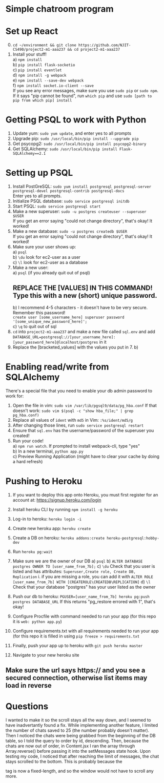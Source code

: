 # Simple chatroom program

# Set up React  
0. `cd ~/environment && git clone https://github.com/NJIT-CS490/project2-m1-aaa237 && cd project2-m1-aaa237`    
1. Install your stuff!    
  a) `npm install`    
  b) `pip install flask-socketio`    
  c) `pip install eventlet`    
  d) `npm install -g webpack`    
  e) `npm install --save-dev webpack`    
  f) `npm install socket.io-client --save`    
If you see any error messages, make sure you use `sudo pip` or `sudo npm`. If it says "pip cannot be found", run `which pip` and use `sudo [path to pip from which pip] install`  
  
# Getting PSQL to work with Python  
  
1. Update yum: `sudo yum update`, and enter yes to all prompts    
2. Upgrade pip: `sudo /usr/local/bin/pip install --upgrade pip`  
3. Get psycopg2: `sudo /usr/local/bin/pip install psycopg2-binary`    
4. Get SQLAlchemy: `sudo /usr/local/bin/pip install Flask-SQLAlchemy==2.1`    
  
# Setting up PSQL  
  
1. Install PostGreSQL: `sudo yum install postgresql postgresql-server postgresql-devel postgresql-contrib postgresql-docs`    
    Enter yes to all prompts.    
2. Initialize PSQL database: `sudo service postgresql initdb`    
3. Start PSQL: `sudo service postgresql start`    
4. Make a new superuser: `sudo -u postgres createuser --superuser $USER`    
    If you get an error saying "could not change directory", that's okay! It worked!  
5. Make a new database: `sudo -u postgres createdb $USER`    
        If you get an error saying "could not change directory", that's okay! It worked!  
6. Make sure your user shows up:    
    a) `psql`    
    b) `\du` look for ec2-user as a user    
    c) `\l` look for ec2-user as a database    
7. Make a new user:    
    a) `psql` (if you already quit out of psql)    
    ## REPLACE THE [VALUES] IN THIS COMMAND! Type this with a new (short) unique password.   
    b) I recommend 4-5 characters - it doesn't have to be very secure. Remember this password!  
        `create user [some_username_here] superuser password '[some_unique_new_password_here]';`    
    c) `\q` to quit out of sql    
8. `cd` into `project2-m1-aaa237` and make a new file called `sql.env` and add `DATABASE_URL=postgresql://[your_username_here]:[your_password_here]@localhost/postgres` in it  
9. Replace the [bracketed_values] with the values you put in 7. b)  
  
  
# Enabling read/write from SQLAlchemy  
There's a special file that you need to enable your db admin password to work for:  
1. Open the file in vim: `sudo vim /var/lib/pgsql9/data/pg_hba.conf`
If that doesn't work: `sudo vim $(psql -c "show hba_file;" | grep pg_hba.conf)`  
2. Replace all values of `ident` with `md5` in Vim: `:%s/ident/md5/g`  
3. After changing those lines, run `sudo service postgresql restart`  
4. Ensure that `sql.env` has the username/password of the superuser you created!  
5. Run your code!    
  a) `npm run watch`. If prompted to install webpack-cli, type "yes"    
  b) In a new terminal, `python app.py`    
  c) Preview Running Application (might have to clear your cache by doing a hard refresh)    

# Pushing to Heroku
1. If you want to deploy this app onto Heroku, you must first register for an account at: https://signup.heroku.com/login
2. Install heroku CLI by running `npm install -g heroku`
3. Log-in to heroku: `heroku login -i`
4. Create new heroku app:  `heroku create`
5. Create a DB on heroku: `heroku addons:create heroku-postgresql:hobby-dev`
6. Run `heroku pg:wait`
7. Make sure we are the owner of our DB
  a) `psql`
  b) `ALTER DATABASE postgres OWNER TO [user_name_from_7b];`
  c) `\du` Check that you user is listed and has attributes: `Superuser,Create role, Create DB, Replication`
    i. if you are missing a role, you can add it with `ALTER ROLE [user_name_from_7b] WITH [CREATEROLE\CREATEDB\REPLICATION]`
  d) `\l` Check that your database "postgres" has your user listed as the owner
7. Push our db to heroku: `PGUSER=[user_name_from_7b] heroku pg:push postgres DATABASE_URL` If this returns "pg_restore errored with 1", that's okay!
8. Configure Procfile with command needed to run your app (for this repo it is `web: python app.py`)
9. Configure requirements.txt with all requirements needed to run your app (for this repo it is filled in using `pip freeze > requirements.txt`
10. Finally, push your app up to heroku with `git push heroku master`

11. Navigate to your new heroku site
  ## Make sure the url says https:// and you see a secured connection, otherwise list items may load in reverse


# Questions
I wanted to make it so the scroll stays all the way down, and I seemed to have inadvertantly found a fix. While implementing another feature,
I limited the number of chats saved to 25 (the number probably doesn't matter). Then I noticed the chats were being grabbed from the beginning 
of the DB table, so I told the query to order by id, descending. Then, because the chats are now out of order, in Content.jsx I ran the array 
through Array.reverse() before passing it into the setMessages state hook. Upon testing my code, I noticed that after reaching the limit of messages,
the chat stays scrolled to the bottom. This is probably because the <ul></ul> tag is now a fixed-length, and so the window would not have to scroll any more.
